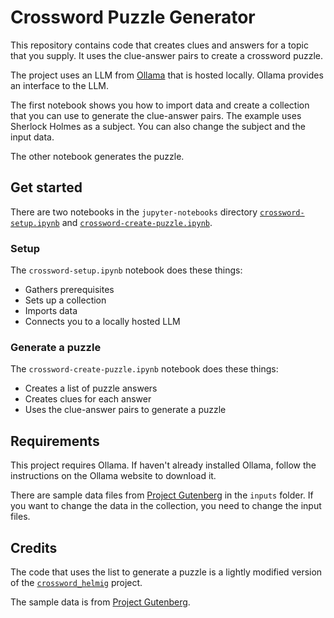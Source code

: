 # Crossword Puzzle Generator

This repository contains code that creates clues and answers for a topic
that you supply. It uses the clue-answer pairs to create a crossword puzzle.

The project uses an LLM from [Ollama](https://ollama.com/) that is hosted
locally. Ollama provides an interface to the LLM.

The first notebook shows you how to import data and create a collection that
you can use to generate the clue-answer pairs. The example uses Sherlock Holmes
as a subject. You can also change the subject and the input data.

The other notebook generates the puzzle.

## Get started

There are two notebooks in the `jupyter-notebooks` directory
[`crossword-setup.ipynb`](#setup) and
[`crossword-create-puzzle.ipynb`](#generate-a-puzzle).

### Setup

The `crossword-setup.ipynb` notebook does these things:

- Gathers prerequisites
- Sets up a collection
- Imports data
- Connects you to a locally hosted LLM

### Generate a puzzle

The `crossword-create-puzzle.ipynb` notebook does these things:

- Creates a list of puzzle answers
- Creates clues for each answer
- Uses the clue-answer pairs to generate a puzzle

## Requirements

This project requires Ollama. If haven't already installed Ollama, follow the
instructions on the Ollama website to download it.

There are sample data files from [Project Gutenberg](https://www.gutenberg.org/)
in the `inputs` folder. If you want to change the data in the collection, you
need to change the input files.

## Credits

The code that uses the list to generate a puzzle is a lightly modified version
of the [`crossword_helmig`](https://github.com/jeremy886/crossword_helmig)
project.

The sample data is from [Project Gutenberg](https://www.gutenberg.org/).